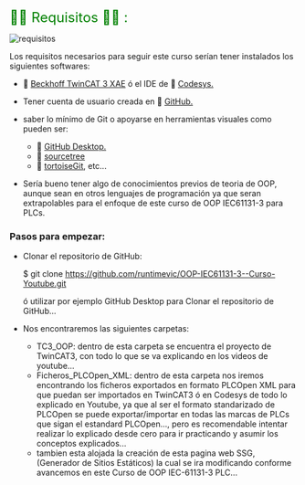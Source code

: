 <span style="color:green"><font size="5">
👨‍🎓 Requisitos 👩‍🎓 :
</font></span>

![requisitos](../imagenes/requisitos.png)

Los requisitos necesarios para seguir este curso serían tener instalados los siguientes softwares:

- 🔗 [Beckhoff TwinCAT 3 XAE](https://www.beckhoff.com/en-en/products/automation/twincat/texxxx-twincat-3-engineering/te1000.html) ó el IDE de 🔗 [Codesys.](https://store.codesys.com/de/)
- Tener cuenta de usuario creada en 🔗 [GitHub.](https://github.com/)
- saber lo mínimo de Git o apoyarse en herramientas visuales como pueden ser:

    - 🔗 [GitHub Desktop.](https://desktop.github.com/)
    - 🔗 [sourcetree](https://www.sourcetreeapp.com/)
    - 🔗 [tortoiseGit](https://tortoisegit.org/), etc...
- Sería bueno tener algo de conocimientos previos de teoria de OOP, aunque sean en otros lenguajes de programación ya que seran extrapolables para el enfoque de este curso de OOP IEC61131-3 para PLCs.

### Pasos para empezar:
- Clonar el repositorio de GitHub:
        
    $ git clone https://github.com/runtimevic/OOP-IEC61131-3--Curso-Youtube.git

    ó utilizar por ejemplo GitHub Desktop para Clonar el repositorio de GitHub...

- Nos encontraremos las siguientes carpetas:
    - TC3_OOP: dentro de esta carpeta se encuentra el proyecto de TwinCAT3, con todo lo que se va explicando en los videos de youtube...
    - Ficheros_PLCOpen_XML: dentro de esta carpeta nos iremos encontrando los ficheros exportados en formato PLCOpen XML para que puedan ser importados en TwinCAT3 ó en Codesys de todo lo explicado en Youtube, ya que al ser el formato standarizado de PLCOpen se puede exportar/importar en todas las marcas de PLCs que sigan el estandard PLCOpen..., pero es recomendable intentar realizar lo explicado desde cero para ir practicando y asumir los conceptos explicados...
    - tambien esta alojada la creación de esta pagina web SSG, (Generador de Sitios Estáticos) la cual se ira modificando conforme avancemos en este Curso de OOP IEC-61131-3 PLC...
